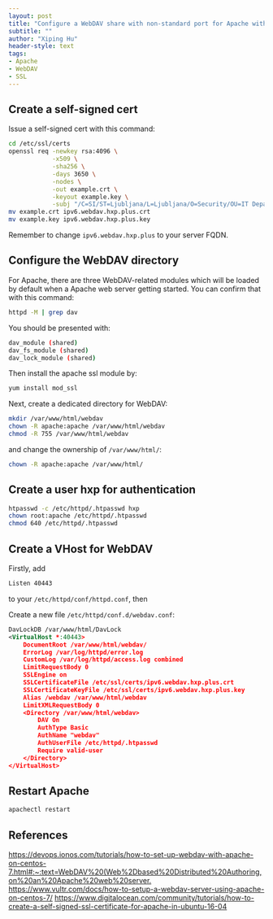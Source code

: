 ```yaml
---
layout: post
title: "Configure a WebDAV share with non-standard port for Apache with HTTPS on CentOS 9"
subtitle: ""
author: "Xiping Hu"
header-style: text
tags:
- Apache
- WebDAV
- SSL
---
```


## Create a self-signed cert

Issue a self-signed cert with this command:

```bash
cd /etc/ssl/certs
openssl req -newkey rsa:4096 \
            -x509 \
            -sha256 \
            -days 3650 \
            -nodes \
            -out example.crt \
            -keyout example.key \
            -subj "/C=SI/ST=Ljubljana/L=Ljubljana/O=Security/OU=IT Department/CN=ipv6.webdav.hxp.plus"
mv example.crt ipv6.webdav.hxp.plus.crt
mv example.key ipv6.webdav.hxp.plus.key
```

Remember to change `ipv6.webdav.hxp.plus` to your server FQDN.

## Configure the WebDAV directory

For Apache, there are three WebDAV-related modules which will be loaded by default when a Apache web server getting started. You can confirm that with this command:

```bash
httpd -M | grep dav
```

You should be presented with:

```bash
dav_module (shared)
dav_fs_module (shared)
dav_lock_module (shared)
```

Then install the apache ssl module by:

```bash
yum install mod_ssl
```

Next, create a dedicated directory for WebDAV:

```bash
mkdir /var/www/html/webdav
chown -R apache:apache /var/www/html/webdav
chmod -R 755 /var/www/html/webdav
```

and change the ownership of `/var/www/html/`:

```bash
chown -R apache:apache /var/www/html/
```

## Create a user hxp for authentication

```bash
htpasswd -c /etc/httpd/.htpasswd hxp
chown root:apache /etc/httpd/.htpasswd
chmod 640 /etc/httpd/.htpasswd
```

## Create a VHost for WebDAV

Firstly, add

```bash
Listen 40443
```

to your `/etc/httpd/conf/httpd.conf`, then

Create a new file `/etc/httpd/conf.d/webdav.conf`:

```xml
DavLockDB /var/www/html/DavLock
<VirtualHost *:40443>
    DocumentRoot /var/www/html/webdav/
    ErrorLog /var/log/httpd/error.log
    CustomLog /var/log/httpd/access.log combined
    LimitRequestBody 0
    SSLEngine on
    SSLCertificateFile /etc/ssl/certs/ipv6.webdav.hxp.plus.crt
    SSLCertificateKeyFile /etc/ssl/certs/ipv6.webdav.hxp.plus.key
    Alias /webdav /var/www/html/webdav
    LimitXMLRequestBody 0
    <Directory /var/www/html/webdav>
        DAV On
        AuthType Basic
        AuthName "webdav"
        AuthUserFile /etc/httpd/.htpasswd
        Require valid-user
    </Directory>
</VirtualHost>
```

## Restart Apache

```bash
apachectl restart
```

## References

<https://devops.ionos.com/tutorials/how-to-set-up-webdav-with-apache-on-centos-7.html#:~:text=WebDAV%20(Web%2Dbased%20Distributed%20Authoring,on%20an%20Apache%20web%20server.>
<https://www.vultr.com/docs/how-to-setup-a-webdav-server-using-apache-on-centos-7/>
<https://www.digitalocean.com/community/tutorials/how-to-create-a-self-signed-ssl-certificate-for-apache-in-ubuntu-16-04>
